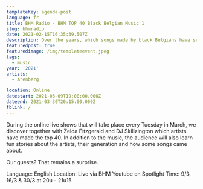 ```yaml
---
templateKey: agenda-post
language: fr
title: BHM Radio - BHM TOP 40 Black Belgian Music 1
slug: bhmradio
date: 2021-02-15T16:35:39.507Z
description: Over the years, which songs made by black Belgians have settled into the collective memory and cultural archive of all of us?
featuredpost: true
featuredimage: /img/templateevent.jpeg
tags:
  - music
year: '2021'
artists:
  - Arenberg

location: Online
datestart: 2021-03-09T19:00:00.000Z
dateend: 2021-03-30T20:15:00.000Z
fblink: /
---
```



During the online live shows that will take place every Tuesday in March, we discover together with Zelda Fitzgerald and DJ Skillzington which artists have made the top 40. In addition to the music, the audience will also learn fun stories about the artists, their generation and how some songs came about.

Our guests? That remains a surprise.

Language: English
Location: Live via BHM Youtube en Spotlight
Time: 9/3, 16/3 & 30/3  at 20u - 21u15

